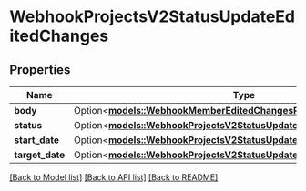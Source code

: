 # WebhookProjectsV2StatusUpdateEditedChanges

## Properties

Name | Type | Description | Notes
------------ | ------------- | ------------- | -------------
**body** | Option<[**models::WebhookMemberEditedChangesPermission**](webhook_member_edited_changes_permission.md)> |  | [optional]
**status** | Option<[**models::WebhookProjectsV2StatusUpdateEditedChangesStatus**](webhook_projects_v2_status_update_edited_changes_status.md)> |  | [optional]
**start_date** | Option<[**models::WebhookProjectsV2StatusUpdateEditedChangesStartDate**](webhook_projects_v2_status_update_edited_changes_start_date.md)> |  | [optional]
**target_date** | Option<[**models::WebhookProjectsV2StatusUpdateEditedChangesStartDate**](webhook_projects_v2_status_update_edited_changes_start_date.md)> |  | [optional]

[[Back to Model list]](../README.md#documentation-for-models) [[Back to API list]](../README.md#documentation-for-api-endpoints) [[Back to README]](../README.md)


